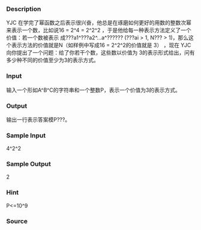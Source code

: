 
### Description
YJC 在学完了幂函数之后表示很兴奋，他总是在琢磨如何更好的用数的整数次幂来表示一个数，比如说16 = 2^4 = 2^2^2
，于是他给每一种表示方法定义了一个价值：若一个数被表示
成???a1^???a2^…a^?????? (???ai > 1, N??? > 1)，那么这个表示方法的价值就是N（如样例中写成16 = 2^2^2的价值就是 3） ，现在 YJC向你提出了一个问题：给了你若干个数，这些数以价值为 3的表示形式给出，问有多少种不同的价值至少为3的表示方式。 

### Input
输入一个形如A^B^C的字符串和一个整数P，表示一个价值为3的表示方式。 
 
### Output

输出一行表示答案模P???。

### Sample Input
4^2^2
### Sample Output
2
### Hint

P<=10^9 

### Source
